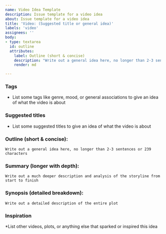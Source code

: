 ```yaml
---
name: Video Idea Template
description: Issue template for a video idea
about: Issue template for a video idea
title: 'Video: (Suggested title or general idea)'
labels: 'video'
assignees: ''
body:
- type: textarea
  id: outline
  attributes:
    label: Outline (short & concise)
    description: "Write out a general idea here, no longer than 2-3 sentences or 239 characters."
    render: md

---
```


### Tags

- List some tags like genre, mood, or general associations to give an idea of what the video is about

### Suggested titles

- List some suggested titles to give an idea of what the video is about

### Outline (short & concise):

```
Write out a general idea here, no longer than 2-3 sentences or 239 characters
```

### Summary (longer with depth):

```
Write out a much deeper description and analysis of the storyline from start to finish
```

### Synopsis (detailed breakdown):

```
Write out a detailed description of the entire plot
```

### Inspiration

*List other videos, plots, or anything else that sparked or inspired this idea
